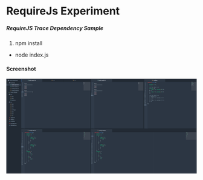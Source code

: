 # RequireJs Experiment
##### RequireJS Trace Dependency Sample

1. npm install
- node index.js

#### Screenshot

![Cases](/test-cases.png)
